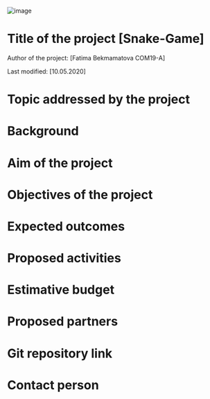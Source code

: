 ![image](https://user-images.githubusercontent.com/57977808/81496625-b0812180-92da-11ea-85c8-70c39c4ed279.png)
# Title of the project [Snake-Game]
Author of the project: [Fatima Bekmamatova COM19-A]

Last modified: [10.05.2020]
# Topic addressed by the project
# Background
# Aim of the project
# Objectives of the project
# Expected outcomes
# Proposed activities
# Estimative budget
# Proposed partners
# Git repository link
# Contact person
